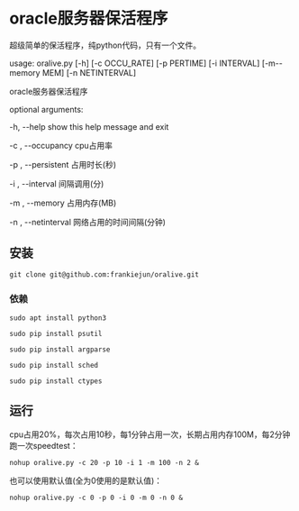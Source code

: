 
# oracle服务器保活程序

超级简单的保活程序，纯python代码，只有一个文件。  

usage: oralive.py [-h] [-c OCCU_RATE] [-p PERTIME] [-i INTERVAL] [-m--memory MEM] [-n NETINTERVAL]

oracle服务器保活程序

optional arguments:  

  -h, --help            show this help message and exit  
  
  -c , --occupancy                     cpu占用率  
                        
  -p , --persistent                        占用时长(秒)  
                        
  -i , --interval                         间隔调用(分)  
                       
  -m , --memory         占用内存(MB)
  
  -n , --netinterval                网络占用的时间间隔(分钟)
                        
                        
## 安装

`git clone git@github.com:frankiejun/oralive.git`

### 依赖
`sudo apt install python3`  

`sudo pip install psutil`  

`sudo pip install argparse`  

`sudo pip install sched`  

`sudo pip install ctypes`  


## 运行


cpu占用20%，每次占用10秒，每1分钟占用一次，长期占用内存100M，每2分钟跑一次speedtest：  

`nohup oralive.py -c 20 -p 10 -i 1 -m 100 -n 2 &`

也可以使用默认值(全为0使用的是默认值)：  

`nohup oralive.py -c 0 -p 0 -i 0 -m 0 -n 0 &`  


